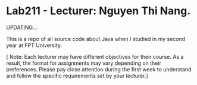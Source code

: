 # Lab211 - Lecturer: Nguyen Thi Nang.
UPDATING...

This is a repo of all source code about Java when I studied in my second year at FPT University.

[ Note: Each lecturer may have different objectives for their course. As a result, the format for assignments may vary depending on their preferences. Please pay close attention during the first week to understand and follow the specific requirements set by your lecturer.]

